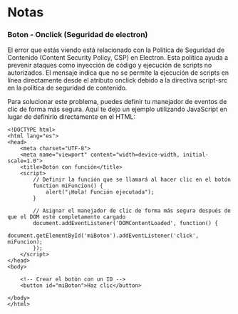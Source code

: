 # Notas

### Boton - Onclick (Seguridad de electron)

El error que estás viendo está relacionado con la Política de Seguridad de Contenido (Content Security Policy, CSP) en Electron. Esta política ayuda a prevenir ataques como inyección de código y ejecución de scripts no autorizados. El mensaje indica que no se permite la ejecución de scripts en línea directamente desde el atributo onclick debido a la directiva script-src en la política de seguridad de contenido.

Para solucionar este problema, puedes definir tu manejador de eventos de clic de forma más segura. Aquí te dejo un ejemplo utilizando JavaScript en lugar de definirlo directamente en el HTML:

```
<!DOCTYPE html>
<html lang="es">
<head>
    <meta charset="UTF-8">
    <meta name="viewport" content="width=device-width, initial-scale=1.0">
    <title>Botón con función</title>
    <script>
        // Definir la función que se llamará al hacer clic en el botón
        function miFuncion() {
            alert("¡Hola! Función ejecutada");
        }

        // Asignar el manejador de clic de forma más segura después de que el DOM esté completamente cargado
        document.addEventListener('DOMContentLoaded', function() {
            document.getElementById('miBoton').addEventListener('click', miFuncion);
        });
    </script>
</head>
<body>

    <!-- Crear el botón con un ID -->
    <button id="miBoton">Haz clic</button>

</body>
</html>


```
